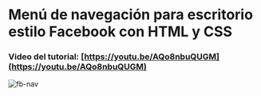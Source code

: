 # Menú de navegación para escritorio estilo Facebook con HTML y CSS
### Video del tutorial: [https://youtu.be/AQo8nbuQUGM](https://youtu.be/AQo8nbuQUGM)

![fb-nav](https://user-images.githubusercontent.com/85034795/141651818-4350f49e-0d41-46bb-bb4a-426631905b6d.png)
